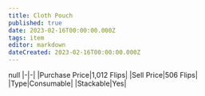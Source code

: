 ```yaml
---
title: Cloth Pouch
published: true
date: 2023-02-16T00:00:00.000Z
tags: item
editor: markdown
dateCreated: 2023-02-16T00:00:00.000Z
---
```


null
|-|-|
|Purchase Price|1,012 Flips|
|Sell Price|506 Flips|
|Type|Consumable|
|Stackable|Yes|

